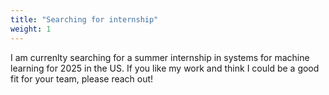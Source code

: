 ```yaml
---
title: "Searching for internship"
weight: 1
---
```


I am currenlty searching for a summer internship in systems for machine learning for 2025 in the US. If you like my work and think I could be a good fit for your team, please reach out!
